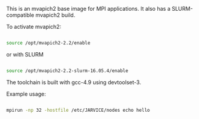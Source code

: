 This is an mvapich2 base image for MPI applications. It also has a SLURM-compatible mvapich2 build.

To activate mvapich2:

```bash

source /opt/mvapich2-2.2/enable
```

or with SLURM

```bash

source /opt/mvapich2-2.2-slurm-16.05.4/enable
```
The toolchain is built with gcc-4.9 using devtoolset-3.

Example usage:

```bash

mpirun -np 32 -hostfile /etc/JARVICE/nodes echo hello
```



